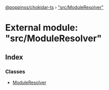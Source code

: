 [@poppinss/chokidar-ts](../README.md) › ["src/ModuleResolver"](_src_moduleresolver_.md)

# External module: "src/ModuleResolver"

## Index

### Classes

* [ModuleResolver](../classes/_src_moduleresolver_.moduleresolver.md)
